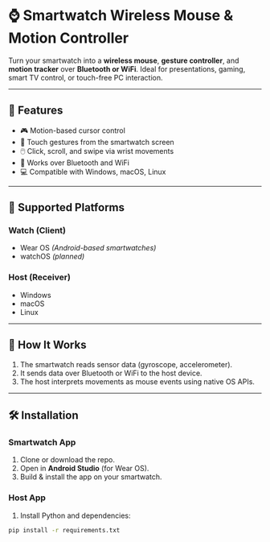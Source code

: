 # ⌚️ Smartwatch Wireless Mouse & Motion Controller

Turn your smartwatch into a **wireless mouse**, **gesture controller**, and **motion tracker** over **Bluetooth or WiFi**. Ideal for presentations, gaming, smart TV control, or touch-free PC interaction.

---

## 🔧 Features

- 🎮 Motion-based cursor control
- 📱 Touch gestures from the smartwatch screen
- 🖱️ Click, scroll, and swipe via wrist movements
- 🔄 Works over Bluetooth and WiFi
- 💻 Compatible with Windows, macOS, Linux

---

## 📲 Supported Platforms

### Watch (Client)

- Wear OS _(Android-based smartwatches)_
- watchOS _(planned)_

### Host (Receiver)

- Windows
- macOS
- Linux

---

## 🔌 How It Works

1. The smartwatch reads sensor data (gyroscope, accelerometer).
2. It sends data over Bluetooth or WiFi to the host device.
3. The host interprets movements as mouse events using native OS APIs.

---

## 🛠️ Installation

### Smartwatch App

1. Clone or download the repo.
2. Open in **Android Studio** (for Wear OS).
3. Build & install the app on your smartwatch.

### Host App

1. Install Python and dependencies:

```bash
pip install -r requirements.txt
```
